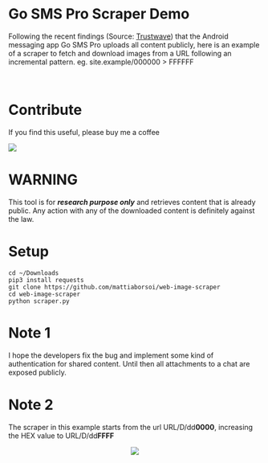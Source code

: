 # Go SMS Pro Scraper Demo
 Following the recent findings (Source: [Trustwave](https://www.trustwave.com/en-us/resources/blogs/spiderlabs-blog/go-sms-pro-vulnerable-to-media-file-theft/?=go-sms-pro-vulnerability-to-media-file-theft)) that the Android messaging app Go SMS Pro uploads all content publicly, here is an example of a scraper to fetch and download images from a URL following an incremental pattern.
 eg. site.example/000000 > FFFFFF

<br>

# Contribute
If you find this useful, please buy me a coffee

<a href="https://www.paypal.me/mattiab/">
    <img src="https://img.shields.io/badge/paypal-%2300457C.svg?&style=for-the-badge&logo=paypal&logoColor=white" />
</a>

<br>

 # WARNING
This tool is for ***research purpose only*** and retrieves content that is already public. Any action with any of the downloaded content is definitely against the law.

 # Setup
```
cd ~/Downloads
pip3 install requests
git clone https://github.com/mattiaborsoi/web-image-scraper
cd web-image-scraper
python scraper.py
```


 # Note 1
 I hope the developers fix the bug and implement some kind of authentication for shared content. Until then all attachments to a chat are exposed publicly.
 # Note 2
 The scraper in this example starts from the url URL/D/dd**0000**, increasing the HEX value to URL/D/dd**FFFF**
 

<p align='center'>
  <a href="#"><img src="https://badges.pufler.dev/visits/mattiaborsoi/web-image-scraper"></a>
</p>